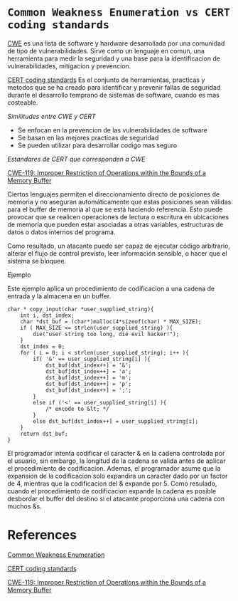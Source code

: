 # **`Common Weakness Enumeration vs CERT coding standards`**

[CWE][1] es una lista de software y hardware desarrollada por una comunidad de tipo de vulnerabilidades. Sirve como un lenguaje en comun, una herramienta para medir la seguridad y una base para la identificacion de vulnerabilidades, mitigacion y prevencion.

[CERT coding standards][2] Es el conjunto de herramientas, practicas y metodos que se ha creado para identificar y prevenir fallas de seguridad durante el desarrollo temprano de sistemas de software, cuando es mas costeable.

*Similitudes entre CWE y CERT*

- Se enfocan en la prevencion de las vulnerabilidades de software
- Se basan en las mejores practicas de seguridad
- Se pueden utilizar para desarrollar codigo mas seguro

*Estandares de CERT que corresponden a CWE*

[CWE-119: Improper Restriction of Operations within the Bounds of a Memory Buffer][3] 

Ciertos lenguajes permiten el direccionamiento directo de posiciones de memoria y no aseguran automáticamente que estas posiciones sean válidas para el buffer de memoria al que se está haciendo referencia. Esto puede provocar que se realicen operaciones de lectura o escritura en ubicaciones de memoria que pueden estar asociadas a otras variables, estructuras de datos o datos internos del programa.

Como resultado, un atacante puede ser capaz de ejecutar código arbitrario, alterar el flujo de control previsto, leer información sensible, o hacer que el sistema se bloquee.


Ejemplo

Este ejemplo aplica un procedimiento de codificacion a una cadena de entrada y la almacena en un buffer.

```
char * copy_input(char *user_supplied_string){
    int i, dst_index;
    char *dst_buf = (char*)malloc(4*sizeof(char) * MAX_SIZE);
    if ( MAX_SIZE <= strlen(user_supplied_string) ){
        die("user string too long, die evil hacker!");
    }
    dst_index = 0;
    for ( i = 0; i < strlen(user_supplied_string); i++ ){
        if( '&' == user_supplied_string[i] ){
            dst_buf[dst_index++] = '&';
            dst_buf[dst_index++] = 'a';
            dst_buf[dst_index++] = 'm';
            dst_buf[dst_index++] = 'p';
            dst_buf[dst_index++] = ';';
        }
        else if ('<' == user_supplied_string[i] ){
            /* encode to &lt; */
        }
        else dst_buf[dst_index++] = user_supplied_string[i];
    }
    return dst_buf;
}
```
El programador intenta codificar el caracter & en la cadena controlada por el usuario, sin embargo, la longitud de la cadena se valida antes de aplicar el procedimiento de codificacion. Ademas, el programador asume que la expansion de la codificacion solo expandira un caracter dado por un factor de 4, mientras que la codificacion del & expande por 5. Como resulado, cuando el procedimiento de codificacion expande la cadena es posible desbordar el buffer del destino si el atacante proporciona una cadena con muchos &s.



# References 
[Common Weakness Enumeration][1]

[CERT coding standards][2]

[CWE-119: Improper Restriction of Operations within the Bounds of a Memory Buffer][3]

[1]: https://cwe.mitre.org/
[2]: https://www.cert.org/secure-coding
[3]: https://cwe.mitre.org/data/definitions/119.html
